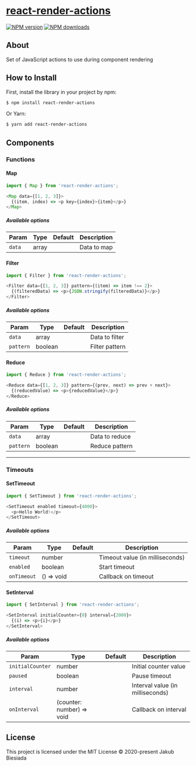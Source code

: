 # [react-render-actions](https://github.com/jb1905/react-render-actions)

[![NPM version](http://img.shields.io/npm/v/react-render-actions.svg?style=flat-square)](https://www.npmjs.com/package/react-render-actions)
[![NPM downloads](http://img.shields.io/npm/dm/react-render-actions.svg?style=flat-square)](https://www.npmjs.com/package/react-render-actions)

## About

Set of JavaScript actions to use during component rendering

## How to Install

First, install the library in your project by npm:

```sh
$ npm install react-render-actions
```

Or Yarn:

```sh
$ yarn add react-render-actions
```

## Components

### Functions

#### Map

```js
import { Map } from 'react-render-actions';

<Map data={[1, 2, 3]}>
  {(item, index) => <p key={index}>{item}</p>}
</Map>
```

##### Available options

| Param  | Type  | Default | Description |
| ------ | ----- | ------- | ----------- |
| `data` | array | ` `     | Data to map |

#### Filter

```js
import { Filter } from 'react-render-actions';

<Filter data={[1, 2, 3]} pattern={(item) => item !== 2}>
  {(filteredData) => <p>{JSON.stringify(filteredData)}</p>}
</Filter>
```

##### Available options

| Param     | Type    | Default              | Description |
| --------- | ------- | -------------------- | ----------- |
| `data`    | array   | ` ` | Data to filter |
| `pattern` | boolean | ` ` | Filter pattern |

#### Reduce

```js
import { Reduce } from 'react-render-actions';

<Reduce data={[1, 2, 3]} pattern={(prev, next) => prev + next}>
  {(reducedValue) => <p>{reducedValue}</p>}
</Reduce>
```

##### Available options

| Param     | Type    | Default              | Description |
| --------- | ------- | -------------------- | ----------- |
| `data`    | array   | ` ` | Data to reduce |
| `pattern` | boolean | ` ` | Reduce pattern |

---

### Timeouts

#### SetTimeout

```js
import { SetTimeout } from 'react-render-actions';

<SetTimeout enabled timeout={4000}>
  <p>Hello World!</p>
</SetTimeout>
```

##### Available options

| Param       | Type       | Default                               | Description |
| ----------- | ---------- | ------------------------------------- | ----------- |
| `timeout`   | number     | ` ` | Timeout value (in milliseconds) |
| `enabled`   | boolean    | ` ` | Start timeout                   |
| `onTimeout` | () => void | ` ` | Callback on timeout             |

#### SetInterval

```js
import { SetInterval } from 'react-render-actions';

<SetInterval initialCounter={0} interval={2000}>
  {(i) => <p>{i}</p>}
</SetInterval>
```

##### Available options

| Param            | Type                      | Default                                | Description |
| ---------------- | ------------------------- | -------------------------------------- | ----------- |
| `initialCounter` | number                    | ` ` | Initial counter value            |
| `paused`         | boolean                   | ` ` | Pause timeout                    |
| `interval`       | number                    | ` ` | Interval value (in milliseconds) |
| `onInterval`     | (counter: number) => void | ` ` | Callback on interval             |

## License

This project is licensed under the MIT License © 2020-present Jakub Biesiada
